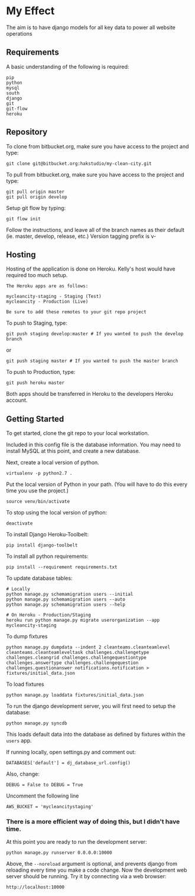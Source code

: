 # My Effect

The aim is to have django models for all key data to power all website operations

## Requirements

A basic understanding of the following is required:

    pip
    python
    mysql
    south
    django
    git
    git-flow
    heroku

## Repository

To clone from bitbucket.org, make sure you have access to the project and type:

    git clone git@bitbucket.org:hakstudio/my-clean-city.git

To pull from bitbucket.org, make sure you have access to the project and type:

    git pull origin master
    git pull origin develop

Setup git flow by typing:

    git flow init

Follow the instructions, and leave all of the branch names as their default (ie. master, develop, release, etc.)
Version tagging prefix is v-

## Hosting

Hosting of the application is done on Heroku. Kelly's host would have required
too much setup.

    The Heroku apps are as follows:
    
    mycleancity-staging - Staging (Test)
    mycleancity - Production (Live)

    Be sure to add these remotes to your git repo project

To push to Staging, type:
    
    git push staging develop:master # If you wanted to push the develop branch

or
    
    git push staging master # If you wanted to push the master branch

To push to Production, type:
    
    git push heroku master

Both apps should be transferred in Heroku to the developers Heroku account.

## Getting Started

To get started, clone the git repo to your local workstation.

Included in this config file is the database information. You may need to
install MySQL at this point, and create a new database.

Next, create a local version of python.

    virtualenv -p python2.7 .

Put the local version of Python in your path.
(You will have to do this every time you use the project.)

    source venv/bin/activate

To stop using the local version of python:

    deactivate

To install Django Heroku-Toolbelt:
	
	pip install django-toolbelt

To install all python requirements:
    
    pip install --requirement requirements.txt

To update database tables:
    
    # Locally
    python manage.py schemamigration users --initial
    python manage.py schemamigration users --auto
    python manage.py schemamigration users --help

    # On Heroku - Production/Staging
    heroku run python manage.py migrate userorganization --app mycleancity-staging

To dump fixtures

    python manage.py dumpdata --indent 2 cleanteams.cleanteamlevel cleanteams.cleanteamleveltask challenges.challengetype challenges.cleangrid challenges.challengequestiontype challenges.answertype challenges.challengequestion challenges.questionanswer notifications.notification > fixtures/initial_data.json

To load fixtures

    python manage.py loaddata fixtures/initial_data.json

To run the django development server, you will first need to setup the database:

    python manage.py syncdb

This loads default data into the database as defined by fixtures within
the `users` app.

If running locally, open settings.py and comment out:

    DATABASES['default'] = dj_database_url.config()

Also, change:

    DEBUG = False to DEBUG = True
    
Uncomment the following line 
 
    AWS_BUCKET = 'mycleancitystaging'

### There is a more efficient way of doing this, but I didn't have time. ###

At this point you are ready to run the development server:

    python manage.py runserver 0.0.0.0:10000

Above, the `--noreload` argument is optional, and prevents django from reloading
every time you make a code change. Now the development web server should be
running. Try it by connecting via a web browser:

    http://localhost:10000
